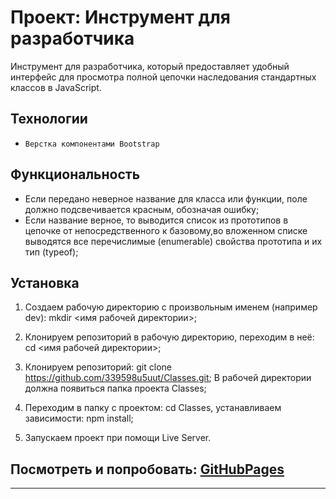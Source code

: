 # **Проект: Инструмент для разработчика**

Инструмент для разработчика, который предоставляет удобный интерфейс для просмотра полной цепочки наследования стандартных классов в JavaScript.


## Технологии

*	  Верстка компонентами Bootstrap


## Функциональность

*	Если передано неверное название для класса или функции, поле должно подсвечивается красным, обозначая ошибку;
*	Если название верное, то выводится список из прототипов в цепочке от непосредственного к базовому,во вложенном
  списке выводятся все перечислимые (enumerable) свойства прототипа и их тип (typeof);


## Установка

1.	Создаем рабочую директорию с произвольным именем (например dev):
    mkdir <имя рабочей директории>;

2.	Клонируем репозиторий в рабочую директорию, переходим в неё:
    cd <имя рабочей директории>;

3.	Клонируем репозиторий: git clone https://github.com/339598u5uut/Classes.git;
    В рабочей директории должна появиться папка проекта Classes;

4.	Переходим в папку с проектом:
    cd Classes, устанавливаем зависимости: npm install;

5.	Запускаем проект при помощи Live Server.


## Посмотреть и попробовать: [GitHubPages](https://339598u5uut.github.io/Classes/)


***
